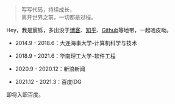 > 写写代码，持续成长，  
> 离开世界之前，一切都是过程。

Hey，我是宸铄，多出没于[博客](https://liurenfeng007.github.io/)、[知乎](https://www.kcaco.com/liu-chen-shuo-60)、[Github](http://github.com/liurenfeng007)等地带，一起哈皮呦。

- 2014.9 - 2018.6：大连海事大学-计算机科学与技术

- 2018.9 - 2021.6：华南理工大学-软件工程

- 2020.9 - 2020.12：新浪新闻

- 2021.12 - 2021.3：百度IDG

即将入职百度。
